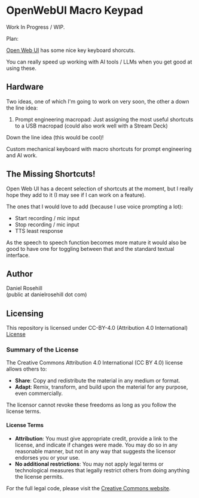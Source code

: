 # OpenWebUI Macro Keypad

Work In Progress / WIP.

Plan:

[Open Web UI](https://github.com/open-webui/open-webui) has some nice key keyboard shorcuts. 

You can really speed up working with AI tools / LLMs when you get good at using these. 

## Hardware

Two ideas, one of which I'm going to work on very soon, the other a down the line idea:

1) Prompt engineering macropad: Just assigning the most useful shortcuts to a USB macropad (could also work well with a Stream Deck)  

Down the line idea (this would be cool)!

Custom mechanical keyboard with macro shortcuts for prompt engineering and AI work. 

## The Missing Shortcuts!

Open Web UI has a decent selection of shortcuts at the moment, but I really hope they add to it (I may see if I can work on a feature).

The ones that I would love to add (because I use voice prompting a lot):

- Start recording / mic input  
- Stop recording / mic input  
- TTS least response  

As the speech to speech function becomes more mature it would also be good to have one for toggling between that and the standard textual interface. 

## Author

Daniel Rosehill  
(public at danielrosehill dot com)

## Licensing

This repository is licensed under CC-BY-4.0 (Attribution 4.0 International) 
[License](https://creativecommons.org/licenses/by/4.0/)

### Summary of the License
The Creative Commons Attribution 4.0 International (CC BY 4.0) license allows others to:
- **Share**: Copy and redistribute the material in any medium or format.
- **Adapt**: Remix, transform, and build upon the material for any purpose, even commercially.

The licensor cannot revoke these freedoms as long as you follow the license terms.

#### License Terms
- **Attribution**: You must give appropriate credit, provide a link to the license, and indicate if changes were made. You may do so in any reasonable manner, but not in any way that suggests the licensor endorses you or your use.
- **No additional restrictions**: You may not apply legal terms or technological measures that legally restrict others from doing anything the license permits.

For the full legal code, please visit the [Creative Commons website](https://creativecommons.org/licenses/by/4.0/legalcode).